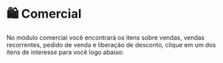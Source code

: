# 🛍️ Comercial

No módulo comercial você encontrará os itens sobre vendas, vendas recorrentes, pedido de venda e liberação de desconto, clique em um dos itens de interesse para você logo abaixo:

